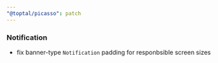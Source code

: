 ```yaml
---
"@toptal/picasso": patch
---
```


### Notification

- fix banner-type `Notification` padding for responbsible screen sizes
  
